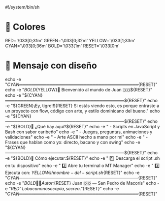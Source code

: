 #!/system/bin/sh

# 🎨 Colores
RED='\033[0;31m'
GREEN='\033[0;32m'
YELLOW='\033[1;33m'
CYAN='\033[0;36m'
BOLD='\033[1m'
RESET='\033[0m'

# 🚀 Mensaje con diseño
echo -e "${CYAN}═══════════════════════════════════════${RESET}"
echo -e "${BOLD}${YELLOW}🚀 Bienvenido al mundo de Juan 🇩🇴${RESET}"
echo -e "${CYAN}═══════════════════════════════════════${RESET}"
echo -e "${GREEN}¡Ey, tigre!${RESET} Si estás viendo esto, es porque entraste a un proyecto con flow, código con arte, y estilo dominicano del bueno."
echo -e "${CYAN}───────────────────────────────────────${RESET}"
echo -e "${BOLD}🧪 ¿Qué hay aquí?${RESET}"
echo -e "  - Scripts en JavaScript y Bash con sabor caribeño"
echo -e "  - Juegos, preguntas, animaciones y validaciones"
echo -e "  - Arte ASCII hecho a mano por mí"
echo -e "  - Frases que hablan como yo: directo, bacano y con swing"
echo -e "${CYAN}───────────────────────────────────────${RESET}"
echo -e "${BOLD}📂 Cómo ejecutar:${RESET}"
echo -e "  1️⃣ Descarga el script .sh en tu dispositivo"
echo -e "  2️⃣ Abre tu terminal o MT Manager"
echo -e "  3️⃣ Ejecuta con: ${YELLOW}sh nombre-del-script.sh${RESET}"
echo -e "${CYAN}───────────────────────────────────────${RESET}"
echo -e "${BOLD}👨‍🎨 Autor:${RESET} Juan 🇩🇴 — San Pedro de Macorís"
echo -e "${RED}“Lo bacano no se copia, se crea.”${RESET}"
echo -e "${CYAN}═══════════════════════════════════════${RESET}"